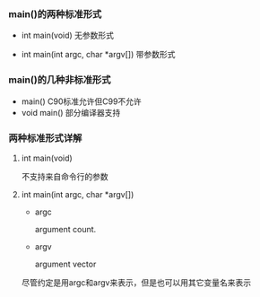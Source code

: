 

### main()的两种标准形式 

-  int main(void) 无参数形式
  
-  int main(int argc, char *argv[]) 带参数形式

### main()的几种非标准形式

-  main() C90标准允许但C99不允许
-  void main() 部分编译器支持

### 两种标准形式详解

1. int main(void)
 
   不支持来自命令行的参数
 
2. int main(int argc, char *argv[])
 
   - argc
     
     argument count.
     
   - argv
   
     argument vector

   尽管约定是用argc和argv来表示，但是也可以用其它变量名来表示

